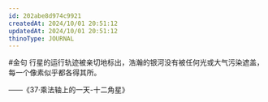 ```yaml
---
id: 202abe8d974c9921
createdAt: 2024/10/01 20:51:12
updatedAt: 2024/10/01 20:51:12
thinoType: JOURNAL
---
```

#金句 行星的运行轨迹被亲切地标出，浩瀚的银河没有被任何光或大气污染遮盖，每一个像素似乎都各得其所。

——《37·乘法轴上的一天-十二角星》